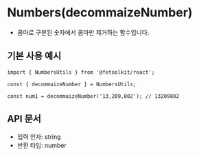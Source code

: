# Numbers(decommaizeNumber)

- 콤마로 구분된 숫자에서 콤마만 제거하는 함수입니다.

## 기본 사용 예시

```tsx
import { NumbersUtils } from '@fetoolkit/react';

const { decommaizeNumber } = NumbersUtils;

const num1 = decommaizeNumber('13,209,802'); // 13209802
```

## API 문서

- 입력 인자: string
- 반환 타입: number
